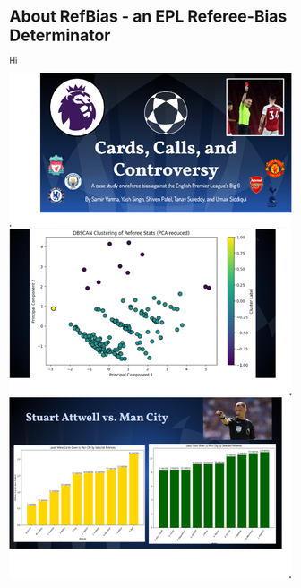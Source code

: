 # About RefBias - an EPL Referee-Bias Determinator
Hi

![banner](https://github.com/SamirVarma01/RefBias/blob/main/1.png)
![banner](https://github.com/SamirVarma01/RefBias/blob/main/2.png)
![banner](https://github.com/SamirVarma01/RefBias/blob/main/3.png)

<br/>
<br/>


